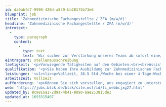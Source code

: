 ```yaml
---
id: da0abfd7-9990-420d-a839-bb281f5b73e6
blueprint: job
title: 'Zahnmedizinische Fachangestellte / ZFA (m/w/d)'
headline: 'Zahnmedizinische Fachangestellte / ZFA (m/w/d)'
introtext:
  -
    type: paragraph
    content:
      -
        type: text
        text: 'Wir suchen zur Verstärkung unseres Teams ab sofort eine/n freundliche/n, engagierte/n, teamfähige/n Zahnmedizinische/n Fachangestellte/n in Vollzeit.'
eintragsart: stellenausschreibung
taetigkeit: '<p>Vorwiegende Tätigkeiten auf den Gebieten:<br><br>Assistenz in der konservierenden, prothetischen und chirurgischen Behandlung (Implantologie)<br><br>Zahnärztliche Prophylaxe<br><br>Instrumentenaufbereitung<br><br>Anfertigung von Röntgenaufnahmen<br><br>Aber auch andere Aufgabengebiete in unserer Zwei-Behandler-Praxis warten auf Sie.</p>'
qualifikation: '<p>Sie haben Ihre Ausbildung zur Zahnmedizinischen Fachangestellten erfolgreich absolviert und bereits erste Erfahrungen im Beruf gesammelt. Falls Sie darüber hinaus weitere Qualifikationen erworben haben, dann sind Sie bei uns richtig.</p>'
leistungen: '<ul><li><p>Vollzeit, 38.5 Std./Woche bei einer 4-Tage-Woche</p></li><li><p>Vermögenswirksame Leistungen</p></li><li><p>Flexible Urlaubsgestaltung</p></li><li><p>Fort- und Weiterbildung werden unterstützt</p></li><li><p>Attraktives Gehalt</p></li></ul>'
arbeitszeit: Vollzeit
aufforderung: '<p>Können Sie sich vorstellen, uns engagiert zu unterstützen? Dann richten Sie Ihre Bewerbung bitte an:<br><br>Zahnarztpraxis Dr. Volker Küspert<br>Praxismanagement<br>Fuggerstr. 27<br>86830 Schwabmünchen<br><br>oder per E-Mail an:<br>pm@kuespert-zahnarzt.de</p><p>Über Ihre Bewerbung freuen wir uns sehr!<br><br>Dr. Volker Küspert und Team</p>'
web: 'https://jobs.blzk.de/blzk/site.nsf/id/li_webbcjxg27.html'
updated_by: 8c9816a1-2d9a-4b41-8090-aae253815de3
updated_at: 1693315407
---
```

